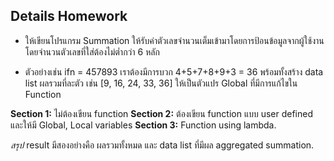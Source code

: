 
## Details Homework

- ให้เขียนโปรแกรม Summation ให้รับค่าตัวเลขจำนวนเต็มเข้ามาโดยการป้อนข้อมูลจากผู้ใช้งาน โดยจำนวนตัวเลขที่ใส่ต้องไม่ต่ำกว่า 6 หลัก 

- ตัวอย่างเช่น ifn = 457893 เราต้องมีการบวก 4+5+7+8+9+3 = 36 พร้อมทั้งสร้าง data list ผลรวมที่ละตัว เช่น [9, 16, 24, 33, 36] ให้เป็นตัวแปร Global ที่มีการแก้ไขใน Function

**Section 1:** ไม่ต้องเขียน function
**Section 2:** ต้องเขียน function แบบ user defined และให้มี Global, Local variables
**Section 3:** Function using lambda.

*สรุป* 
result มีสองอย่างคือ ผลรวมทั้งหมด และ data list ที่มีผล aggregated summation.